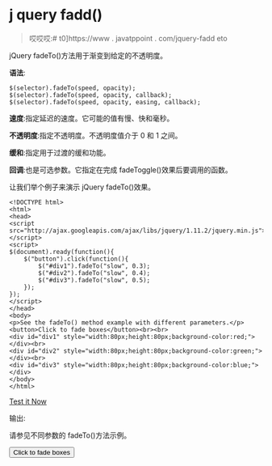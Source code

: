 # j query fadd()

> 哎哎哎:# t0]https://www . javatppoint . com/jquery-fadd eto

jQuery fadeTo()方法用于渐变到给定的不透明度。

**语法**:

```
$(selector).fadeTo(speed, opacity);
$(selector).fadeTo(speed, opacity, callback); 
$(selector).fadeTo(speed, opacity, easing, callback);

```

**速度**:指定延迟的速度。它可能的值有慢、快和毫秒。

**不透明度**:指定不透明度。不透明度值介于 0 和 1 之间。

**缓和**:指定用于过渡的缓和功能。

**回调**:也是可选参数。它指定在完成 fadeToggle()效果后要调用的函数。

让我们举个例子来演示 jQuery fadeTo()效果。

```
<!DOCTYPE html>
<html>
<head>
<script src="http://ajax.googleapis.com/ajax/libs/jquery/1.11.2/jquery.min.js"></script>
<script>
$(document).ready(function(){
    $("button").click(function(){
        $("#div1").fadeTo("slow", 0.3);
        $("#div2").fadeTo("slow", 0.4);
        $("#div3").fadeTo("slow", 0.5);
    });
});
</script>
</head>
<body>
<p>See the fadeTo() method example with different parameters.</p>
<button>Click to fade boxes</button><br><br>
<div id="div1" style="width:80px;height:80px;background-color:red;"></div><br>
<div id="div2" style="width:80px;height:80px;background-color:green;"></div><br>
<div id="div3" style="width:80px;height:80px;background-color:blue;"></div>
</body>
</html>

```

[Test it Now](https://www.javatpoint.com/oprweb/test.jsp?filename=jqueryfadeto1)

输出:

请参见不同参数的 fadeTo()方法示例。

<button class="b1">Click to fade boxes</button>